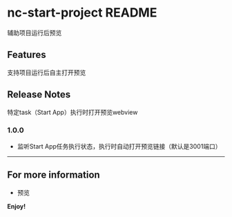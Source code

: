 # nc-start-project README

辅助项目运行后预览

## Features

支持项目运行后自主打开预览

## Release Notes

特定task（Start App）执行时打开预览webview

### 1.0.0

* 监听Start App任务执行状态，执行时自动打开预览链接（默认是3001端口）

---

## For more information

* 预览

**Enjoy!**
